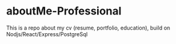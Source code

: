 # aboutMe-Professional
This is a repo about my cv (resume, portfolio, education), build on Nodjs/React/Express/PostgreSql
